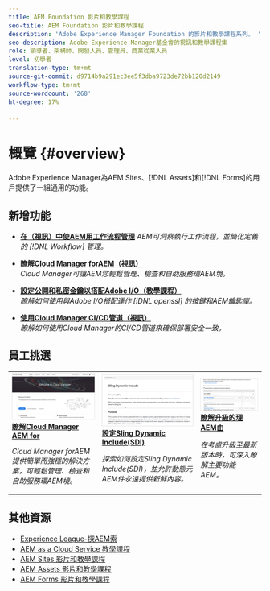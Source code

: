 ```yaml
---
title: AEM Foundation 影片和教學課程
seo-title: AEM Foundation 影片和教學課程
description: 'Adobe Experience Manager Foundation 的影片和教學課程系列。 '
seo-description: Adobe Experience Manager基金會的視訊和教學課程集
role: 領導者、架構師、開發人員、管理員、商業從業人員
level: 初學者
translation-type: tm+mt
source-git-commit: d9714b9a291ec3ee5f3dba9723de72bb120d2149
workflow-type: tm+mt
source-wordcount: '268'
ht-degree: 17%

---
```



# 概覽 {#overview}

Adobe Experience Manager為AEM Sites、[!DNL Assets]和[!DNL Forms]的用戶提供了一組通用的功能。

## 新增功能

* **[在（視訊）中使AEM用工作流程管理](./workflow/use-workflow-management.md)**
   *AEM可洞察執行工作流程，並簡化定義的 [!DNL Workflow] 管理。*

* **[瞭解Cloud Manager forAEM（視訊）](./cloud-manager/understand-cloud-manager-for-aem.md)**\
   *Cloud Manager可讓AEM您輕鬆管理、檢查和自助服務環AEM境。*

* **[設定公開和私密金鑰以搭配Adobe I/O（教學課程）](./authentication/set-up-public-private-keys-for-use-with-aem-and-adobe-io.md)**\
   *瞭解如何使用與Adobe I/O搭配運作 [!DNL openssl] 的按鍵和AEM鑰匙庫。*

* **[使用Cloud Manager CI/CD管道（視訊）](./cloud-manager/use-the-cicd-pipeline-in-cloud-manager-for-aem.md)**\
   *瞭解如何使用Cloud Manager的CI/CD管道來確保部署安全一致。*

## 員工挑選

<table>
<tr>
  <td>
    <a href="./cloud-manager/understand-cloud-manager-for-aem.md">
    <img alt="瞭解Cloud Manager AEM for" src="./cloud-manager/assets/understand-cloud-manager-for-aem/thumbnail.png" />
    </a>
    <div>
     <a href="./cloud-manager/understand-cloud-manager-for-aem.md">
    <strong>瞭解Cloud Manager AEM for</strong>
    </a>
    </div>
    <p>
    <em>Cloud Manager forAEM提供簡單而強穩的解決方案，可輕鬆管理、檢查和自助服務環AEM境。</em>
    <p>
  </td>
   <td>
    <a href="./development/set-up-sling-dynamic-include.md">
    <img alt="設定Sling Dynamic Include(SDI)" src="./development/assets/set-up-sling-dynamic-include/thumbnail.png" />
    </a>
     <div>
     <a href="./development/set-up-sling-dynamic-include.md">
    <strong>設定Sling Dynamic Include(SDI)</strong>
    </a>
    </div>
    <p>
    <em>探索如何設定Sling Dynamic Include(SDI)，並允許動態元AEM件永遠提供新鮮內容。</em>
    <p>
  </td>
  <td>
    <a href="./administration/understand-reasons-to-upgrade.md">
    <img alt="瞭解升級的理AEM由" src="./administration/assets/understand-reasons-to-upgrade/thumbnail.png" />
    </a>
    <div>
    <a href="./administration/understand-reasons-to-upgrade.md">
    <strong>瞭解升級的理AEM由</strong>
    </a>
    </div>
    <p>
    <em>在考慮升級至最新版本時，可深入瞭解主要功能AEM。</em>
    </p>
  </td>
</tr>
</table>

## 其他資源

* [Experience League-探AEM索](https://experienceleague.adobe.com/#recommended/solutions/experience-manager)
* [AEM as a Cloud Service 教學課程](/help/cloud-service/overview.md)
* [AEM Sites 影片和教學課程](/help/sites/overview.md)
* [AEM Assets 影片和教學課程](/help/assets/overview.md)
* [AEM Forms 影片和教學課程](/help/forms/overview.md)
